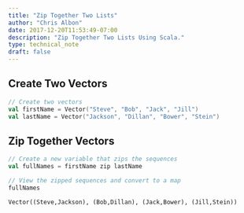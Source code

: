 ```yaml
---
title: "Zip Together Two Lists"
author: "Chris Albon"
date: 2017-12-20T11:53:49-07:00
description: "Zip Together Two Lists Using Scala."
type: technical_note
draft: false
---
```

## Create Two Vectors


```scala
// Create two vectors
val firstName = Vector("Steve", "Bob", "Jack", "Jill")
val lastName = Vector("Jackson", "Dillan", "Bower", "Stein")
```

## Zip Together Vectors


```scala
// Create a new variable that zips the sequences
val fullNames = firstName zip lastName
```


```scala
// View the zipped sequences and convert to a map
fullNames
```




    Vector((Steve,Jackson), (Bob,Dillan), (Jack,Bower), (Jill,Stein))


